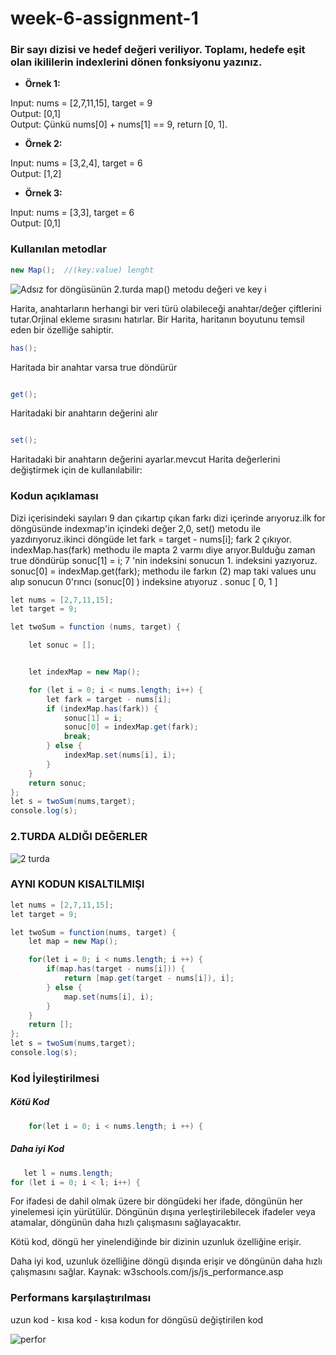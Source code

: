 # week-6-assignment-1

### Bir sayı dizisi ve hedef değeri veriliyor. Toplamı, hedefe eşit olan ikililerin indexlerini dönen fonksiyonu yazınız.

- **Örnek 1:**

Input: nums = [2,7,11,15], target = 9\
Output: [0,1]\
Output: Çünkü nums[0] + nums[1] == 9,  return [0, 1].

- **Örnek 2:**

Input: nums = [3,2,4], target = 6\
Output: [1,2]

- **Örnek 3:**

Input: nums = [3,3], target = 6\
Output: [0,1]
 
### Kullanılan metodlar
```cs
new Map();  //(key:value) lenght
```
![Adsız](https://user-images.githubusercontent.com/67828030/151071214-dcef0700-4157-4016-adce-cb1a394bf458.png)
for döngüsünün 2.turda map() metodu değeri ve key i

Harita, anahtarların herhangi bir veri türü olabileceği anahtar/değer çiftlerini tutar.Orjinal ekleme sırasını hatırlar. Bir Harita, haritanın boyutunu temsil eden bir özelliğe sahiptir.

```cs
has();
```
Haritada bir anahtar varsa true döndürür


```cs

get();

```
Haritadaki bir anahtarın değerini alır

```cs

set();

```
Haritadaki bir anahtarın değerini ayarlar.mevcut Harita değerlerini değiştirmek için de kullanılabilir:


###  Kodun açıklaması

Dizi içerisindeki sayıları 9 dan çıkartıp çıkan farkı dizi içerinde arıyoruz.ilk for döngüsünde indexmap'in içindeki değer 2,0, set() metodu ile yazdırıyoruz.ikinci döngüde 
 let fark = target - nums[i];  fark 2 çıkıyor. indexMap.has(fark) methodu ile mapta 2 varmı diye arıyor.Bulduğu zaman true döndürüp sonuc[1] = i; 7 'nin indeksini sonucun 1. indeksini yazıyoruz. sonuc[0] = indexMap.get(fark);  methodu ile farkın (2) map taki  values unu alıp sonucun 0'rıncı (sonuc[0] ) indeksine atıyoruz .
 sonuc [ 0, 1 ]

```cs
let nums = [2,7,11,15];
let target = 9;

let twoSum = function (nums, target) {

    let sonuc = [];


    let indexMap = new Map();

    for (let i = 0; i < nums.length; i++) {
        let fark = target - nums[i];
        if (indexMap.has(fark)) {
            sonuc[1] = i;
            sonuc[0] = indexMap.get(fark);
            break;
        } else {
            indexMap.set(nums[i], i);
        }
    }
    return sonuc;
};
let s = twoSum(nums,target);
console.log(s);
```
###  2.TURDA ALDIĞI DEĞERLER
![2 turda](https://user-images.githubusercontent.com/67828030/151071972-735a8022-f6fe-4e0c-9a5d-73ac89ac317f.PNG)


###  AYNI KODUN KISALTILMIŞI
```cs
let nums = [2,7,11,15];
let target = 9;

let twoSum = function(nums, target) {
    let map = new Map();

    for(let i = 0; i < nums.length; i ++) {
        if(map.has(target - nums[i])) {
            return [map.get(target - nums[i]), i];
        } else {
            map.set(nums[i], i);
        }
    }
    return [];
};
let s = twoSum(nums,target);
console.log(s);
```
###  Kod İyileştirilmesi
#####  Kötü Kod
```cs
    for(let i = 0; i < nums.length; i ++) {
```
#####  Daha iyi Kod
```cs
   let l = nums.length;
for (let i = 0; i < l; i++) {
```

For ifadesi de dahil olmak üzere bir döngüdeki her ifade, döngünün her yinelemesi için yürütülür.
Döngünün dışına yerleştirilebilecek ifadeler veya atamalar, döngünün daha hızlı çalışmasını sağlayacaktır.

Kötü kod, döngü her yinelendiğinde bir dizinin uzunluk özelliğine erişir.

Daha iyi kod, uzunluk özelliğine döngü dışında erişir ve döngünün daha hızlı çalışmasını sağlar.
Kaynak:  w3schools.com/js/js_performance.asp
###  Performans karşılaştırılması
uzun kod - kısa kod - kısa kodun for döngüsü değiştirilen kod 

![perfor](https://user-images.githubusercontent.com/67828030/151076109-f34b2905-80ab-413a-bed3-d4116e9eb883.PNG)

